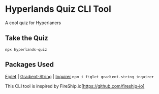 # Hyperlands Quiz CLI Tool
A cool quiz for Hyperlaners

## Take the Quiz
```npx hyperlands-quiz```

## Packages Used
[Figlet](https://github.com/patorjk/figlet.js) | [Gradient-String](https://github.com/bokub/gradient-string) | [Inquirer](https://github.com/SBoudrias/Inquirer.js)
```npm i figlet gradient-string inquirer```

This CLI tool is inspired by FireShip.io[https://github.com/fireship-io]
